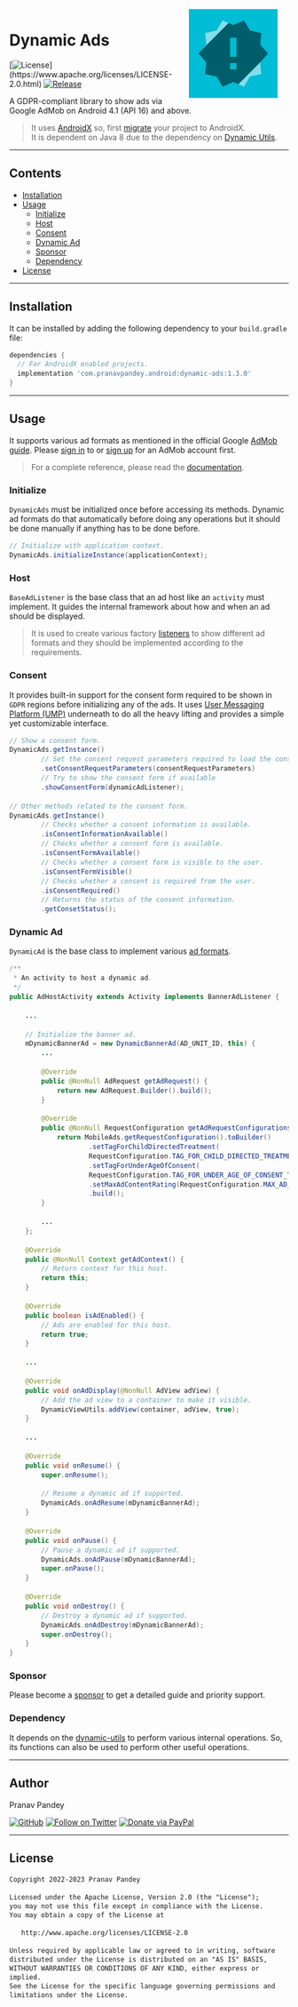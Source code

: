 <img src="./graphics/icon.png" width="160" height="160" align="right" hspace="20">

# Dynamic Ads

[![License](https://img.shields.io/badge/license-Apache%202-4EB1BA.svg?)](https://www.apache.org/licenses/LICENSE-2.0.html)
[![Release](https://img.shields.io/maven-central/v/com.pranavpandey.android/dynamic-ads)](https://search.maven.org/artifact/com.pranavpandey.android/dynamic-ads)

A GDPR-compliant library to show ads via Google AdMob on Android 4.1 (API 16) and above.

> It uses [AndroidX][androidx] so, first [migrate][androidx-migrate] your project to AndroidX.
<br/>It is dependent on Java 8 due to the dependency on [Dynamic Utils][dynamic-utils].

---

## Contents

- [Installation](#installation)
- [Usage](#usage)
    - [Initialize](#initialize)
    - [Host](#host)
    - [Consent](#consent)
    - [Dynamic Ad](#dynamic-ad)
    - [Sponsor](#sponsor)
    - [Dependency](#dependency)
- [License](#license)

---

## Installation

It can be installed by adding the following dependency to your `build.gradle` file:

```groovy
dependencies {
  // For AndroidX enabled projects.
  implementation 'com.pranavpandey.android:dynamic-ads:1.3.0'
}
```

---

## Usage

It supports various ad formats as mentioned in the official Google [AdMob guide][admob guide].
Please [sign in][admob sign-in] to or [sign up][admob sign-up] for an AdMob account first.

> For a complete reference, please read the [documentation][documentation].

### Initialize

`DynamicAds` must be initialized once before accessing its methods. Dynamic ad formats do that
automatically before doing any operations but it should be done manually if anything has to be
done before.

```java
// Initialize with application context.
DynamicAds.initializeInstance(applicationContext);
```

### Host

`BaseAdListener` is the base class that an ad host like an `activity` must implement.
It guides the internal framework about how and when an ad should be displayed.

> It is used to create various factory [listeners][ad listeners] to show different ad formats
and they should be implemented according to the requirements.

### Consent

It provides built-in support for the consent form required to be shown in `GDPR` regions before
initializing any of the ads. It uses [User Messaging Platform (UMP)][admob ump] underneath to do
all the heavy lifting and provides a simple yet customizable interface.

```java
// Show a consent form.
DynamicAds.getInstance()
        // Set the consent request parameters required to load the consent information.
        .setConsentRequestParameters(consentRequestParameters)
        // Try to show the consent form if available
        .showConsentForm(dynamicAdListener);

// Other methods related to the consent form.
DynamicAds.getInstance()
        // Checks whether a consent information is available.
        .isConsentInformationAvailable()
        // Checks whether a consent form is available.
        .isConsentFormAvailable()
        // Checks whether a consent form is visible to the user.
        .isConsentFormVisible()
        // Checks whether a consent is required from the user.
        .isConsentRequired()
        // Returns the status of the consent information.
        .getConsetStatus();
```

### Dynamic Ad

`DynamicAd` is the base class to implement various [ad formats][ad formats].

```java
/**
 * An activity to host a dynamic ad.
 */
public AdHostActivity extends Activity implements BannerAdListener {
    
    ...
        
    // Initialize the banner ad.
    mDynamicBannerAd = new DynamicBannerAd(AD_UNIT_ID, this) {
        ...
    
        @Override
        public @NonNull AdRequest getAdRequest() {
            return new AdRequest.Builder().build();
        }
    
        @Override
        public @NonNull RequestConfiguration getAdRequestConfigurations() {
            return MobileAds.getRequestConfiguration().toBuilder()
                    .setTagForChildDirectedTreatment(
                    RequestConfiguration.TAG_FOR_CHILD_DIRECTED_TREATMENT_TRUE)
                    .setTagForUnderAgeOfConsent(
                    RequestConfiguration.TAG_FOR_UNDER_AGE_OF_CONSENT_TRUE)
                    .setMaxAdContentRating(RequestConfiguration.MAX_AD_CONTENT_RATING_G)
                    .build();
        }
          
        ...
    };

    @Override
    public @NonNull Context getAdContext() {
        // Return context for this host.
        return this;
    }

    @Override
    public boolean isAdEnabled() {
        // Ads are enabled for this host.
        return true;
    }
    
    ...

    @Override
    public void onAdDisplay(@NonNull AdView adView) {
        // Add the ad view to a container to make it visible.
        DynamicViewUtils.addView(container, adView, true);
    }
    
    ...

    @Override
    public void onResume() {
        super.onResume();

        // Resume a dynamic ad if supported.
        DynamicAds.onAdResume(mDynamicBannerAd);
    }

    @Override
    public void onPause() {
        // Pause a dynamic ad if supported.
        DynamicAds.onAdPause(mDynamicBannerAd);
        super.onPause();
    }

    @Override
    public void onDestroy() {
        // Destroy a dynamic ad if supported.
        DynamicAds.onAdDestroy(mDynamicBannerAd);
        super.onDestroy();
    }
}
```

### Sponsor

Please become a [sponsor][sponsor] to get a detailed guide and priority support.

### Dependency

It depends on the [dynamic-utils][dynamic-utils] to perform various internal operations. 
So, its functions can also be used to perform other useful operations.

---

## Author

Pranav Pandey

[![GitHub](https://img.shields.io/github/followers/pranavpandey?label=GitHub&style=social)](https://github.com/pranavpandey)
[![Follow on Twitter](https://img.shields.io/twitter/follow/pranavpandeydev?label=Follow&style=social)](https://twitter.com/intent/follow?screen_name=pranavpandeydev)
[![Donate via PayPal](https://img.shields.io/static/v1?label=Donate&message=PayPal&color=blue)](https://paypal.me/pranavpandeydev)

---

## License

    Copyright 2022-2023 Pranav Pandey

    Licensed under the Apache License, Version 2.0 (the "License");
    you may not use this file except in compliance with the License.
    You may obtain a copy of the License at

       http://www.apache.org/licenses/LICENSE-2.0

    Unless required by applicable law or agreed to in writing, software
    distributed under the License is distributed on an "AS IS" BASIS,
    WITHOUT WARRANTIES OR CONDITIONS OF ANY KIND, either express or implied.
    See the License for the specific language governing permissions and
    limitations under the License.


[androidx]: https://developer.android.com/jetpack/androidx
[androidx-migrate]: https://developer.android.com/jetpack/androidx/migrate
[documentation]: https://pranavpandey.github.io/dynamic-ads
[sponsor]: https://github.com/sponsors/pranavpandey
[admob ump]: https://developers.google.com/admob/ump/android/quick-start
[admob sign-in]: https://admob.google.com/home
[admob sign-up]: https://support.google.com/admob/answer/7356219
[admob guide]: https://developers.google.com/admob/android/quick-start
[ad listeners]: https://github.com/pranavpandey/dynamic-ads/blob/main/dynamic-ads/src/main/java/com/pranavpandey/android/dynamic/ads/listener/factory
[ad formats]: https://github.com/pranavpandey/dynamic-ads/blob/main/dynamic-ads/src/main/java/com/pranavpandey/android/dynamic/ads/factory
[dynamic-utils]: https://github.com/pranavpandey/dynamic-utils
[dynamic-support]: https://github.com/pranavpandey/dynamic-support
